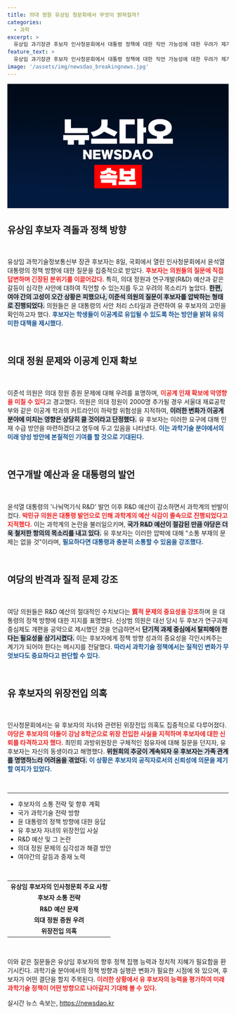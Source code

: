 ```yaml
---
title: 의대 정원 유상임 청문회에서 무엇이 밝혀질까?
categories:
  - 과학
excerpt: >
  유상임 과기장관 후보자 인사청문회에서 대통령 정책에 대한 직언 가능성에 대한 우려가 제기됐다. 의대 정원 문제와 R&D 예산 삭감 등 급박한 사안에 대해 소통의 중요성을 강조하며 대응 방안을 모색하고 있다고 밝혀 귀추가 주목된다.
feature_text: >
  유상임 과기장관 후보자 인사청문회에서 대통령 정책에 대한 직언 가능성에 대한 우려가 제기됐다. 의대 정원 문제와 R&D 예산 삭감 등 급박한 사안에 대해 소통의 중요성을 강조하며 대응 방안을 모색하고 있다고 밝혀 귀추가 주목된다.
image: '/assets/img/newsdao_breakingnews.jpg'
---
```


<p><img src="/assets/img/newsdao_breakingnews.jpg" alt="firstkoreanews 속보" /></p>

<h2 data-ke-size="size26">유상임 후보자 격돌과 정책 방향</h2>

<p data-ke-size="size16">&nbsp;</p>

<p>유상임 과학기술정보통신부 장관 후보자는 8일, 국회에서 열린 인사청문회에서 윤석열 대통령의 정책 방향에 대한 질문을 집중적으로 받았다. <b><span style="color: #ee2323;">후보자는 의원들의 질문에 직접 답변하며 긴장된 분위기를 이끌어갔다.</span></b> 특히, 의대 정원과 연구개발(R&amp;D) 예산과 같은 갈등이 심각한 사안에 대하여 직언할 수 있는지를 두고 우려의 목소리가 높았다. <b><span style="background-color: #21538527;">한편, 여야 간의 고성이 오간 상황은 피했으나, 이준석 의원의 질문이 후보자를 압박하는 형태로 진행되었다.</span></b> 의원들은 윤 대통령의 사안 처리 스타일과 관련하여 유 후보자의 고민을 확인하고자 했다. <b><span style="color: #1a5490;">후보자는 학생들이 이공계로 유입될 수 있도록 하는 방안을 밝혀 유의미한 대책을 제시했다.</span></b></p>

<p data-ke-size="size16">&nbsp;</p>

<h2 data-ke-size="size26">의대 정원 문제와 이공계 인재 확보</h2>

<p data-ke-size="size16">&nbsp;</p>

<p>이준석 의원은 의대 정원 증원 문제에 대해 우려를 표명하며, <b><span style="color: #ee2323;">이공계 인재 확보에 악영향을 미칠 수 있다</span></b>고 경고했다. 의원은 의대 정원이 2000명 추가될 경우 서울대 재료공학부와 같은 이공계 학과의 커트라인이 하락할 위험성을 지적하여, <b><span style="background-color: #21538527;">이러한 변화가 이공계 분야에 미치는 영향은 상당히 클 것이라고 단정했다.</span></b> 유 후보자는 이러한 요구에 대해 인재 수급 방안을 마련하겠다고 염두에 두고 있음을 나타냈다. <b><span style="color: #1a5490;">이는 과학기술 분야에서의 미래 양성 방안에 본질적인 기여를 할 것으로 기대된다.</span></b></p>

<p data-ke-size="size16">&nbsp;</p>

<h2 data-ke-size="size26">연구개발 예산과 윤 대통령의 발언</h2>

<p data-ke-size="size16">&nbsp;</p>

<p>윤석열 대통령의 '나눠먹기식 R&amp;D' 발언 이후 R&amp;D 예산이 감소하면서 과학계의 반발이 컸다. <b><span style="color: #ee2323;">박민규 의원은 대통령 발언으로 인해 과학계의 예산 삭감이 졸속으로 진행되었다고 지적했다.</span></b> 이는 과학계의 논란을 불러일으키며, <b><span style="background-color: #21538527;">국가 R&amp;D 예산이 절감된 만큼 야당은 더욱 철저한 항의의 목소리를 내고 있다.</span></b> 유 후보자는 이러한 압박에 대해 "소통 부재의 문제는 없을 것"이라며, <b><span style="color: #1a5490;">필요하다면 대통령과 충분히 소통할 수 있음을 강조했다.</span></b></p>

<p data-ke-size="size16">&nbsp;</p>

<h2 data-ke-size="size26">여당의 반격과 질적 문제 강조</h2>

<p data-ke-size="size16">&nbsp;</p>

<p>여당 의원들은 R&amp;D 예산의 절대적인 수치보다는 <b><span style="color: #ee2323;">質적 문제의 중요성을 강조</span></b>하며 윤 대통령의 정책 방향에 대한 지지를 표명했다. 신상범 의원은 대선 당시 두 후보가 연구과제중심제도 개편을 공약으로 제시했던 것을 언급하면서 <b><span style="background-color: #21538527;">단기적 과제 중심에서 탈피해야 한다는 필요성을 상기시켰다.</span></b> 이는 후보자에게 정책 방향 성과의 중요성을 각인시켜주는 계기가 되어야 한다는 메시지를 전달했다. <b><span style="color: #1a5490;">따라서 과학기술 정책에서는 질적인 변화가 무엇보다도 중요하다고 판단할 수 있다.</span></b></p>

<p data-ke-size="size16">&nbsp;</p>

<h2 data-ke-size="size26">유 후보자의 위장전입 의혹</h2>

<p data-ke-size="size16">&nbsp;</p>

<p>인사청문회에서는 유 후보자의 자녀와 관련된 위장전입 의혹도 집중적으로 다루어졌다. <b><span style="color: #ee2323;">야당은 후보자의 아들이 강남 8학군으로 위장 전입한 사실을 지적하며 후보자에 대한 신뢰를 타격하고자 했다.</span></b> 최민희 과방위원장은 구체적인 점유자에 대해 질문을 던지자, 유 후보자는 자신의 동생이라고 해명했다. <b><span style="background-color: #21538527;">위원회의 추궁이 계속되자 유 후보자는 가족 관계를 명명하느라 어려움을 겪었다.</span></b> <b><span style="color: #1a5490;">이 상황은 후보자의 공직자로서의 신뢰성에 의문을 제기할 여지가 있었다.</span></b></p>

<p data-ke-size="size16">&nbsp;</p>

<hr>

<ul>
<li>후보자의 소통 전략 및 향후 계획</li>
<li>국가 과학기술 전략 방향</li>
<li>윤 대통령의 정책 방향에 대한 응답</li>
<li>유 후보자 자녀의 위장전입 사실</li>
<li>R&D 예산 및 그 논란</li>
<li>의대 정원 문제의 심각성과 해결 방안</li>
<li>여야간의 갈등과 중재 노력</li>
</ul>

<p data-ke-size="size16">&nbsp;</p>

<table>
<tr>
<td style="text-align: center; height: 17px;"><b>유상임 후보자의 인사청문회 주요 사항</b></td>
</tr>
<tr>
<td style="text-align: center; height: 17px;"><b>후보자 소통 전략</b></td>
</tr>
<tr>
<td style="text-align: center; height: 17px;"><b>R&D 예산 문제</b></td>
</tr>
<tr>
<td style="text-align: center; height: 17px;"><b>의대 정원 증원 우려</b></td>
</tr>
<tr>
<td style="text-align: center; height: 17px;"><b>위장전입 의혹</b></td>
</tr>
</table>

<p data-ke-size="size16">&nbsp;</p>

<p>이와 같은 질문들은 유상임 후보자의 향후 정책 집행 능력과 정치적 지혜가 필요함을 환기시킨다. 과학기술 분야에서의 정책 방향과 실행은 변화가 필요한 시점에 와 있으며, 후보자가 어떤 결단을 할지 주목된다. <b><span style="color: #ee2323;">이러한 상황에서 유 후보자의 능력을 평가하여 미래 과학기술 정책이 어떤 방향으로 나아갈지 기대해 볼 수 있다.</span></b></p>
실시간 뉴스 속보는, <a href="https://newsdao.kr" rel="dofollow">https://newsdao.kr</a>


